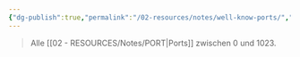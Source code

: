 ```yaml
---
{"dg-publish":true,"permalink":"/02-resources/notes/well-know-ports/","tags":["netzwerk/ip/ipv4","netzwerk/protocol"],"noteIcon":"","updated":"2025-08-26T16:35:09.000+02:00"}
---
```


> Alle [[02 - RESOURCES/Notes/PORT\|Ports]] zwischen 0 und 1023.